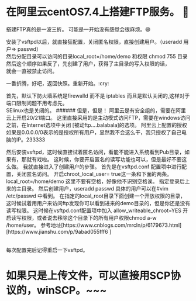 # 在阿里云centOS7.4上搭建FTP服务。 :rainbow:

搭建FTP真的是一波三折。
可能是一开始没有感觉会很麻烦。:smile:



安装了vsftpd以后，就直接狂配置，关闭匿名权限，直接创建用户。（useradd 用户=> passwd） <br>
然后分配目录可以访问的目录local_root=/home/demo 和权限   chmod 755 目录  <br>
然后这个顺序如果反了，先创建了用户，获得了主目录的写入权限的话， <br>
就会一直被禁止访问。 <br>

<p>
一番折腾，好吧，返回快照。重新开始。:cry:
</p>
<p>
首先，默认下防火墙系统是firewalld 而不是 iptables 而且是默认关闭的,这样对于端口限制问题不用考虑先。<br>
SElinux也是关闭的。
###### 但是，但是！ 阿里云是有安全组的，需要在阿里云上开启20/21端口。
这里直接采用的是主动模式访问FTP，需要在windows访问之前，在Internet选项中关闭 [被动ftp....balabala]的选项。
阿里云上配置的授权如果是0.0.0.0/0表示的是授权所有用户，显然我不会这么干，我只授权了自己电脑的IP。233333
</p>
<p>
然后安装vsftpd，这时候直接试着匿名访问，看能不能进入系统看到Pub目录，如果有，那就有戏啦。
这时候，你要开启匿名的读写功能也可以，但是最好不要这么做。
我就直接进入了创建用户的步骤。
首先是在vsftpd.conf 配置项中进行配置，关闭匿名访问。
开启chroot_local_user= true这一条和下面的两条。
local_root=/home/demo 这里不要有空格，好像他不识别空格诶。   指定登录后上来的主目录。
然后创建用户，useradd  passwd  具体的用户可以在#vim  /etc/passwd 中看到。
在指定的local_root目录下面创建一个开放权限的目录，
这时候试着用用户来访问ftp发现你可以看到进来的demo目录的，但是你还是没有读写权限。
这时候在vsftpd.conf配置项中加入  allow_writeable_chroot=YES 开启读写权限，或者说去移除这个目录下的所有用户权限chmod a-w /home/user。
参考地址[https://www.cnblogs.com/mrcln/p/6179673.html]
  [https://www.jianshu.com/p/9abad055fff6
]
</p>

<br>
每次配置完后记得重启一下vsftpd。


# 如果只是上传文件，可以直接用SCP协议的，winSCP。~~~
